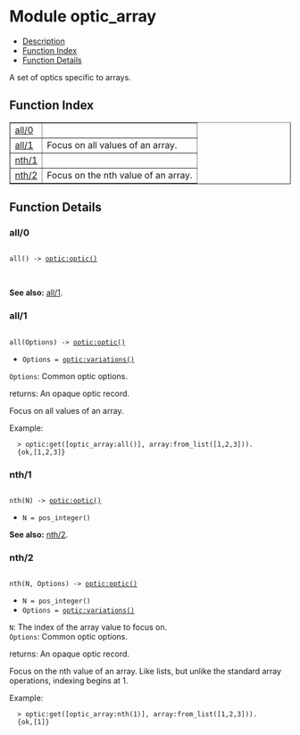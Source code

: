 

# Module optic_array #
* [Description](#description)
* [Function Index](#index)
* [Function Details](#functions)

A set of optics specific to arrays.

<a name="index"></a>

## Function Index ##


<table width="100%" border="1" cellspacing="0" cellpadding="2" summary="function index"><tr><td valign="top"><a href="#all-0">all/0</a></td><td></td></tr><tr><td valign="top"><a href="#all-1">all/1</a></td><td>
Focus on all values of an array.</td></tr><tr><td valign="top"><a href="#nth-1">nth/1</a></td><td></td></tr><tr><td valign="top"><a href="#nth-2">nth/2</a></td><td>
Focus on the nth value of an array.</td></tr></table>


<a name="functions"></a>

## Function Details ##

<a name="all-0"></a>

### all/0 ###

<pre><code>
all() -&gt; <a href="optic.md#type-optic">optic:optic()</a>
</code></pre>
<br />

__See also:__ [all/1](#all-1).

<a name="all-1"></a>

### all/1 ###

<pre><code>
all(Options) -&gt; <a href="optic.md#type-optic">optic:optic()</a>
</code></pre>

<ul class="definitions"><li><code>Options = <a href="optic.md#type-variations">optic:variations()</a></code></li></ul>

`Options`: Common optic options.<br />

returns: An opaque optic record.

Focus on all values of an array.

Example:

```
  > optic:get([optic_array:all()], array:from_list([1,2,3])).
  {ok,[1,2,3]}
```

<a name="nth-1"></a>

### nth/1 ###

<pre><code>
nth(N) -&gt; <a href="optic.md#type-optic">optic:optic()</a>
</code></pre>

<ul class="definitions"><li><code>N = pos_integer()</code></li></ul>

__See also:__ [nth/2](#nth-2).

<a name="nth-2"></a>

### nth/2 ###

<pre><code>
nth(N, Options) -&gt; <a href="optic.md#type-optic">optic:optic()</a>
</code></pre>

<ul class="definitions"><li><code>N = pos_integer()</code></li><li><code>Options = <a href="optic.md#type-variations">optic:variations()</a></code></li></ul>

`N`: The index of the array value to focus on.<br />`Options`: Common optic options.<br />

returns: An opaque optic record.

Focus on the nth value of an array. Like lists, but unlike the
standard array operations, indexing begins at 1.

Example:

```
  > optic:get([optic_array:nth(1)], array:from_list([1,2,3])).
  {ok,[1]}
```

